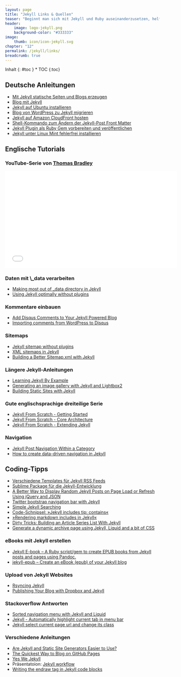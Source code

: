 ```yaml
---
layout: page
title: "Jekyll Links & Quellen"
teaser: "Beginnt man sich mit Jekyll und Ruby auseinanderzusetzen, helfen oft  Jekyll Tutorials, Videos, Tipps und Tricks, um den Umgang zu lernen. Neben Anleitungen bietet vor allem <a href='https://talk.jekyllrb.com/'>talk.jekyllrb.com</a> eine hervorragende Anlaufstelle für Hilfe. Stecken Sie fest, kann aber auch eine Frage auf <a href='http://stackoverflow.com/questions/tagged/jekyll'>Stackoverflow</a> weiterhelfen."
header:
    image: logo-jekyll.png
    background-color: "#333333"
image:
    thumb: icon/icon-jekyll.svg
chapter: "12"
permalink: /jekyll/links/
breadcrumb: true
---
```

<div class="panel radius" markdown="1">
Inhalt
{: #toc }
*  TOC
{:toc}
</div>



## Deutsche Anleitungen

* [Mit Jekyll statische Seiten und Blogs erzeugen](http://www.admin-magazin.de/Das-Heft/2013/02/Mit-Jekyll-statische-Seiten-und-Blogs-erzeugen)
* [Blog mit Jekyll](http://7h0ma5.org/2010/12/blog-mit-jekyll.html)
* [Jekyll auf Ubuntu installieren](http://www.damianthater.com/2013/02/09/2100-jekyll-blog-installation-ubuntu.html)
* [Blog von WordPress zu Jekyll migrieren](http://johannes.nagl.name/2013/Blog-von-WordPress-zu-Jekyll-migrieren/)
* [Jekyll auf Amazon CloudFront hosten](http://blog.kopis.de/jekyll-auf-amazon-s3-und-amazon-cloudfront-hosten/)
* [Shell-Kommando zum Ändern der Jekyll-Post Front Matter](http://groovy-skills.com/jekyll/2012/08/16/shell-kommando-zum-raschen-andern-der-jekyll-front-matter/)
* [Jekyll Plugin als Ruby Gem vorbereiten und veröffentlichen](http://groovy-skills.com/jekyll/2013/08/10/jekyll-plugin-als-ruby-gem-vorbereiten-und-veroffentlichen/)
* [Jekyll unter Linux Mint fehlerfrei installieren](http://demaya.de/wp/2013/07/jekyll-unter-linux-mint-fehlerfrei-installieren/)


## Englische Tutorials

### YouTube-Serie von [Thomas Bradley][2]

<div class="flex-video">
<iframe width="560" height="315" src="//www.youtube.com/embed/IINPHVVrF5Q?list=PLWjCJDeWfDdfVEcLGAfdJn_HXyM4Y7_k-" frameborder="0" allowfullscreen></iframe>
</div>




### Daten mit &#92;_data verarbeiten

* [Making most out of _data directory in Jekyll](http://www.madhur.co.in/blog/2013/11/05/makingmostdatadirectory.html)
* [Using Jekyll optimally without plugins](http://captnemo.in/blog/2014/01/20/pluginless-jekyll/)


### Kommentare einbauen

* [Add Disqus Comments to Your Jekyll Powered Blog](http://schmidt-happens.com/articles/2011/09/26/adding-disqus-comments.html)
* [Importing comments from WordPress to Disqus](https://help.disqus.com/customer/portal/articles/466255-importing-comments-from-wordpress)


### Sitemaps

* [Jekyll sitemap without plugins](http://vvv.tobiassjosten.net/jekyll/jekyll-sitemap-without-plugins/)
* [XML sitemaps in Jekyll](http://www.growingwiththeweb.com/2014/05/xml-sitemaps-in-jekyll.html)
* [Building a Better Sitemap.xml with Jekyll](http://davidensinger.com/2013/11/building-a-better-sitemap-xml-with-jekyll/)



### Längere Jekyll-Anleitungen

* [Learning Jekyll By Example](http://learn.andrewmunsell.com/learn/jekyll-by-example/)
* [Generating an image gallery with Jekyll and Lightbox2](http://christianspecht.de/2014/03/08/generating-an-image-gallery-with-jekyll-and-lightbox2/)
* [Building Static Sites with Jekyll](http://code.tutsplus.com/articles/building-static-sites-with-jekyll--net-22211)


### Gute englischsprachige dreiteilige Serie

* [Jekyll From Scratch - Getting Started](http://pixelcog.com/blog/2013/jekyll-from-scratch-introduction/)
* [Jekyll From Scratch - Core Architecture](http://pixelcog.com/blog/2013/jekyll-from-scratch-core-architecture/)
* [Jekyll From Scratch - Extending Jekyll](http://pixelcog.com/blog/2013/jekyll-from-scratch-extending-jekyll/)


### Navigation

* [Jekyll Post Navigation Within a Category](http://ajclarkson.co.uk/blog/jekyll-category-post-navigation/)
* [How to create data-driven navigation in Jekyll](http://www.tournemille.com/blog/How-to-create-data-driven-navigation-in-Jekyll/)


## Coding-Tipps

* [Verschiedene Templates für Jekyll RSS Feeds](https://github.com/snaptortoise/jekyll-rss-feeds)
* [Sublime Package für die Jekyll-Entwicklung](https://sublime.wbond.net/packages/Jekyll)
* [A Better Way to Display Random Jekyll Posts on Page Load or Refresh Using jQuery and JSON](http://thornelabs.net/2014/06/08/a-better-way-to-display-random-jekyll-posts-on-page-load-or-refresh-using-jquery-and-json.html)
* [Twitter bootstrap navigation bar with Jekyll](http://steve0hh.wordpress.com/2013/03/29/twitter-bootstrap-navigation-bar-with-jekyll/)
* [Simple Jekyll Searching](https://alexpearce.me/2012/04/simple-jekyll-searching/)
* [Code-Schnipsel: »Jekyll includes tip: contains«](http://wolfslittlestore.be/2013/10/jekyll-includes-tip-contains/)
* [»Rendering markdown includes in Jekyll«](http://wolfslittlestore.be/2013/10/rendering-markdown-in-jekyll/)
* [Dirty Tricks: Building an Article Series List With Jekyll](http://realjenius.com/2012/11/03/jekyll-series-list/)
* [Generate a dynamic archive page using Jekyll, Liquid and a bit of CSS](http://schoewilliam.fr/2015/02/10/jekyll-pro-tip-awesome-archive-page.html)


### eBooks mit Jekyll erstellen

* [Jekyll E-book – A Ruby script/gem to create EPUB books from Jekyll posts and pages using Pandoc.](https://github.com/lmullen/jekyll-ebook)
* [jekyll-epub – Create an eBook (epub) of your Jekyll blog](https://github.com/glejeune/jekyll-epub)


### Upload von Jekyll Websites

* [Rsyncing Jekyll](http://nathangrigg.net/2012/04/rsyncing-jekyll/)
* [Publishing Your Blog with Dropbox and Jekyll](http://tyler.io/2011/11/publishing-your-blog-with-dropbox-and-jekyll/)



### Stackoverflow Antworten

* [Sorted navigation menu with Jekyll and Liquid](http://stackoverflow.com/questions/9053066/sorted-navigation-menu-with-jekyll-and-liquid)
* [Jekyll - Automatically highlight current tab in menu bar](http://stackoverflow.com/questions/8340170/jekyll-automatically-highlight-current-tab-in-menu-bar)
* [Jekyll select current page url and change its class](http://stackoverflow.com/questions/6366188/jekyll-select-current-page-url-and-change-its-class)




### Verschiedene Anleitungen

* [Are Jekyll and Static Site Generators Easier to Use?](http://www.ostraining.com/blog/coding/static-site-generators/)
* [The Quickest Way to Blog on GitHub Pages](http://jekyllbootstrap.com/)
* [Yes We Jekyll](http://yeswejekyll.com/)
* Präsentatoion: [Jekyll workflow](http://bengie.github.io/some-kind-of-workflow/#/)
* [Writing the endraw tag in Jekyll code blocks](http://blog.slaks.net/2013-06-10/jekyll-endraw-in-code/)




 [2]: http://thomasjbradley.ca/
